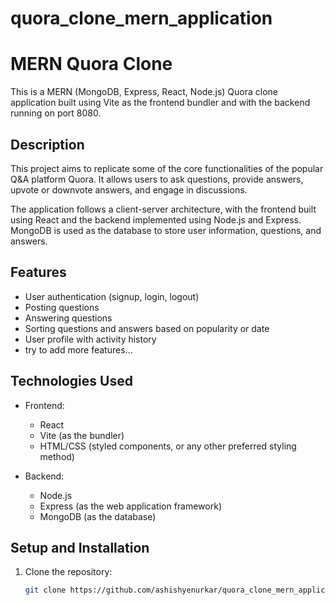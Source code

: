# quora_clone_mern_application
# MERN Quora Clone

This is a MERN (MongoDB, Express, React, Node.js) Quora clone application built using Vite as the frontend bundler and with the backend running on port 8080.

## Description

This project aims to replicate some of the core functionalities of the popular Q&A platform Quora. It allows users to ask questions, provide answers, upvote or downvote answers, and engage in discussions.

The application follows a client-server architecture, with the frontend built using React and the backend implemented using Node.js and Express. MongoDB is used as the database to store user information, questions, and answers.

## Features

- User authentication (signup, login, logout)
- Posting questions
- Answering questions
- Sorting questions and answers based on popularity or date
- User profile with activity history
- try to add more features...

## Technologies Used

- Frontend:
  - React
  - Vite (as the bundler)
  - HTML/CSS (styled components, or any other preferred styling method)

- Backend:
  - Node.js
  - Express (as the web application framework)
  - MongoDB (as the database)

## Setup and Installation

1. Clone the repository:

   ```bash
   git clone https://github.com/ashishyenurkar/quora_clone_mern_application.git
